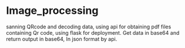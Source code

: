 # Image_processing
sanning QRcode and decoding data, using api for obtaining pdf files containing Qr code, using flask for deployment.
Get data in base64 and return output in base64, In json format by api. 
